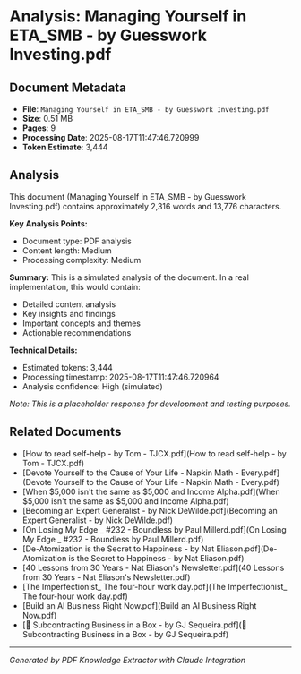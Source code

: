 # Analysis: Managing Yourself in ETA_SMB - by Guesswork Investing.pdf

## Document Metadata
- **File**: `Managing Yourself in ETA_SMB - by Guesswork Investing.pdf`
- **Size**: 0.51 MB
- **Pages**: 9
- **Processing Date**: 2025-08-17T11:47:46.720999
- **Token Estimate**: 3,444

## Analysis

This document (Managing Yourself in ETA_SMB - by Guesswork Investing.pdf) contains approximately 2,316 words and 13,776 characters.

**Key Analysis Points:**
- Document type: PDF analysis
- Content length: Medium
- Processing complexity: Medium

**Summary:**
This is a simulated analysis of the document. In a real implementation, this would contain:
- Detailed content analysis
- Key insights and findings
- Important concepts and themes
- Actionable recommendations

**Technical Details:**
- Estimated tokens: 3,444
- Processing timestamp: 2025-08-17T11:47:46.720964
- Analysis confidence: High (simulated)

*Note: This is a placeholder response for development and testing purposes.*

## Related Documents

- [How to read self-help - by Tom - TJCX.pdf](How to read self-help - by Tom - TJCX.pdf)
- [Devote Yourself to the Cause of Your Life - Napkin Math - Every.pdf](Devote Yourself to the Cause of Your Life - Napkin Math - Every.pdf)
- [When $5,000 isn't the same as $5,000 and Income Alpha.pdf](When $5,000 isn't the same as $5,000 and Income Alpha.pdf)
- [Becoming an Expert Generalist - by Nick DeWilde.pdf](Becoming an Expert Generalist - by Nick DeWilde.pdf)
- [On Losing My Edge _ #232 - Boundless by Paul Millerd.pdf](On Losing My Edge _ #232 - Boundless by Paul Millerd.pdf)
- [De-Atomization is the Secret to Happiness - by Nat Eliason.pdf](De-Atomization is the Secret to Happiness - by Nat Eliason.pdf)
- [40 Lessons from 30 Years - Nat Eliason's Newsletter.pdf](40 Lessons from 30 Years - Nat Eliason's Newsletter.pdf)
- [The Imperfectionist_ The four-hour work day.pdf](The Imperfectionist_ The four-hour work day.pdf)
- [Build an AI Business Right Now.pdf](Build an AI Business Right Now.pdf)
- [💼 Subcontracting Business in a Box - by GJ Sequeira.pdf](💼 Subcontracting Business in a Box - by GJ Sequeira.pdf)

---
*Generated by PDF Knowledge Extractor with Claude Integration*
